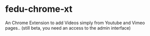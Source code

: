 fedu-chrome-xt
==============

An Chrome Extension to add Videos simply from Youtube and Vimeo pages..
(still beta, you need an access to the admin interface)
